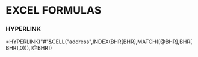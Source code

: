 # EXCEL FORMULAS


### HYPERLINK
=HYPERLINK("#"&CELL("address",INDEX(BHR[BHR],MATCH([@BHR],BHR[BHR],0))),[@BHR])
